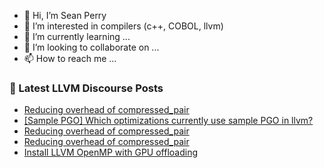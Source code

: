 - 👋 Hi, I’m Sean Perry
- 👀 I’m interested in compilers (c++, COBOL, llvm)
- 🌱 I’m currently learning ...
- 💞️ I’m looking to collaborate on ...
- 📫 How to reach me ...

<!---
s66perry/s66perry is a ✨ special ✨ repository because its `README.md` (this file) appears on your GitHub profile.
You can click the Preview link to take a look at your changes.
--->
### 📕 Latest LLVM Discourse Posts

<!-- DISCOURSE-LLVM:START -->
- [Reducing overhead of compressed_pair](https://discourse.llvm.org/t/reducing-overhead-of-compressed-pair/71660#post_9)
- [[Sample PGO] Which optimizations currently use sample PGO in llvm?](https://discourse.llvm.org/t/sample-pgo-which-optimizations-currently-use-sample-pgo-in-llvm/71644#post_3)
- [Reducing overhead of compressed_pair](https://discourse.llvm.org/t/reducing-overhead-of-compressed-pair/71660#post_8)
- [Reducing overhead of compressed_pair](https://discourse.llvm.org/t/reducing-overhead-of-compressed-pair/71660#post_7)
- [Install LLVM OpenMP with GPU offloading](https://discourse.llvm.org/t/install-llvm-openmp-with-gpu-offloading/71661#post_9)
<!-- DISCOURSE-LLVM:END -->
